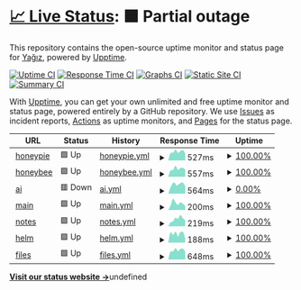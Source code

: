 # [📈 Live Status](https://status.savew.dev): <!--live status--> **🟧 Partial outage**

This repository contains the open-source uptime monitor and status page for [Yağız](https://savew.dev/), powered by [Upptime](https://github.com/upptime/upptime).

[![Uptime CI](https://github.com/saveside/status.savew.dev/workflows/Uptime%20CI/badge.svg)](https://github.com/saveside/status.savew.dev/actions?query=workflow%3A%22Uptime+CI%22)
[![Response Time CI](https://github.com/saveside/status.savew.dev/workflows/Response%20Time%20CI/badge.svg)](https://github.com/saveside/status.savew.dev/actions?query=workflow%3A%22Response+Time+CI%22)
[![Graphs CI](https://github.com/saveside/status.savew.dev/workflows/Graphs%20CI/badge.svg)](https://github.com/saveside/status.savew.dev/actions?query=workflow%3A%22Graphs+CI%22)
[![Static Site CI](https://github.com/saveside/status.savew.dev/workflows/Static%20Site%20CI/badge.svg)](https://github.com/saveside/status.savew.dev/actions?query=workflow%3A%22Static+Site+CI%22)
[![Summary CI](https://github.com/saveside/status.savew.dev/workflows/Summary%20CI/badge.svg)](https://github.com/saveside/status.savew.dev/actions?query=workflow%3A%22Summary+CI%22)

With [Upptime](https://upptime.js.org), you can get your own unlimited and free uptime monitor and status page, powered entirely by a GitHub repository. We use [Issues](https://github.com/saveside/status.savew.dev/issues) as incident reports, [Actions](https://github.com/saveside/status.savew.dev/actions) as uptime monitors, and [Pages](https://status.savew.dev) for the status page.

<!--start: status pages-->
<!-- This summary is generated by Upptime (https://github.com/upptime/upptime) -->
<!-- Do not edit this manually, your changes will be overwritten -->
<!-- prettier-ignore -->
| URL | Status | History | Response Time | Uptime |
| --- | ------ | ------- | ------------- | ------ |
| <img alt="" src="https://icons.duckduckgo.com/ip3/honeypie.savew.dev.ico" height="13"> [honeypie](https://honeypie.savew.dev) | 🟩 Up | [honeypie.yml](https://github.com/saveside/status.savew.dev/commits/HEAD/history/honeypie.yml) | <details><summary><img alt="Response time graph" src="./graphs/honeypie/response-time-week.png" height="20"> 527ms</summary><br><a href="https://status.savew.dev/history/honeypie"><img alt="Response time 892" src="https://img.shields.io/endpoint?url=https%3A%2F%2Fraw.githubusercontent.com%2Fsaveside%2Fstatus.savew.dev%2FHEAD%2Fapi%2Fhoneypie%2Fresponse-time.json"></a><br><a href="https://status.savew.dev/history/honeypie"><img alt="24-hour response time 427" src="https://img.shields.io/endpoint?url=https%3A%2F%2Fraw.githubusercontent.com%2Fsaveside%2Fstatus.savew.dev%2FHEAD%2Fapi%2Fhoneypie%2Fresponse-time-day.json"></a><br><a href="https://status.savew.dev/history/honeypie"><img alt="7-day response time 527" src="https://img.shields.io/endpoint?url=https%3A%2F%2Fraw.githubusercontent.com%2Fsaveside%2Fstatus.savew.dev%2FHEAD%2Fapi%2Fhoneypie%2Fresponse-time-week.json"></a><br><a href="https://status.savew.dev/history/honeypie"><img alt="30-day response time 487" src="https://img.shields.io/endpoint?url=https%3A%2F%2Fraw.githubusercontent.com%2Fsaveside%2Fstatus.savew.dev%2FHEAD%2Fapi%2Fhoneypie%2Fresponse-time-month.json"></a><br><a href="https://status.savew.dev/history/honeypie"><img alt="1-year response time 892" src="https://img.shields.io/endpoint?url=https%3A%2F%2Fraw.githubusercontent.com%2Fsaveside%2Fstatus.savew.dev%2FHEAD%2Fapi%2Fhoneypie%2Fresponse-time-year.json"></a></details> | <details><summary><a href="https://status.savew.dev/history/honeypie">100.00%</a></summary><a href="https://status.savew.dev/history/honeypie"><img alt="All-time uptime 93.49%" src="https://img.shields.io/endpoint?url=https%3A%2F%2Fraw.githubusercontent.com%2Fsaveside%2Fstatus.savew.dev%2FHEAD%2Fapi%2Fhoneypie%2Fuptime.json"></a><br><a href="https://status.savew.dev/history/honeypie"><img alt="24-hour uptime 100.00%" src="https://img.shields.io/endpoint?url=https%3A%2F%2Fraw.githubusercontent.com%2Fsaveside%2Fstatus.savew.dev%2FHEAD%2Fapi%2Fhoneypie%2Fuptime-day.json"></a><br><a href="https://status.savew.dev/history/honeypie"><img alt="7-day uptime 100.00%" src="https://img.shields.io/endpoint?url=https%3A%2F%2Fraw.githubusercontent.com%2Fsaveside%2Fstatus.savew.dev%2FHEAD%2Fapi%2Fhoneypie%2Fuptime-week.json"></a><br><a href="https://status.savew.dev/history/honeypie"><img alt="30-day uptime 92.43%" src="https://img.shields.io/endpoint?url=https%3A%2F%2Fraw.githubusercontent.com%2Fsaveside%2Fstatus.savew.dev%2FHEAD%2Fapi%2Fhoneypie%2Fuptime-month.json"></a><br><a href="https://status.savew.dev/history/honeypie"><img alt="1-year uptime 93.49%" src="https://img.shields.io/endpoint?url=https%3A%2F%2Fraw.githubusercontent.com%2Fsaveside%2Fstatus.savew.dev%2FHEAD%2Fapi%2Fhoneypie%2Fuptime-year.json"></a></details>
| <img alt="" src="https://icons.duckduckgo.com/ip3/honeybee.savew.dev.ico" height="13"> [honeybee](https://honeybee.savew.dev) | 🟩 Up | [honeybee.yml](https://github.com/saveside/status.savew.dev/commits/HEAD/history/honeybee.yml) | <details><summary><img alt="Response time graph" src="./graphs/honeybee/response-time-week.png" height="20"> 557ms</summary><br><a href="https://status.savew.dev/history/honeybee"><img alt="Response time 516" src="https://img.shields.io/endpoint?url=https%3A%2F%2Fraw.githubusercontent.com%2Fsaveside%2Fstatus.savew.dev%2FHEAD%2Fapi%2Fhoneybee%2Fresponse-time.json"></a><br><a href="https://status.savew.dev/history/honeybee"><img alt="24-hour response time 498" src="https://img.shields.io/endpoint?url=https%3A%2F%2Fraw.githubusercontent.com%2Fsaveside%2Fstatus.savew.dev%2FHEAD%2Fapi%2Fhoneybee%2Fresponse-time-day.json"></a><br><a href="https://status.savew.dev/history/honeybee"><img alt="7-day response time 557" src="https://img.shields.io/endpoint?url=https%3A%2F%2Fraw.githubusercontent.com%2Fsaveside%2Fstatus.savew.dev%2FHEAD%2Fapi%2Fhoneybee%2Fresponse-time-week.json"></a><br><a href="https://status.savew.dev/history/honeybee"><img alt="30-day response time 492" src="https://img.shields.io/endpoint?url=https%3A%2F%2Fraw.githubusercontent.com%2Fsaveside%2Fstatus.savew.dev%2FHEAD%2Fapi%2Fhoneybee%2Fresponse-time-month.json"></a><br><a href="https://status.savew.dev/history/honeybee"><img alt="1-year response time 516" src="https://img.shields.io/endpoint?url=https%3A%2F%2Fraw.githubusercontent.com%2Fsaveside%2Fstatus.savew.dev%2FHEAD%2Fapi%2Fhoneybee%2Fresponse-time-year.json"></a></details> | <details><summary><a href="https://status.savew.dev/history/honeybee">100.00%</a></summary><a href="https://status.savew.dev/history/honeybee"><img alt="All-time uptime 93.48%" src="https://img.shields.io/endpoint?url=https%3A%2F%2Fraw.githubusercontent.com%2Fsaveside%2Fstatus.savew.dev%2FHEAD%2Fapi%2Fhoneybee%2Fuptime.json"></a><br><a href="https://status.savew.dev/history/honeybee"><img alt="24-hour uptime 100.00%" src="https://img.shields.io/endpoint?url=https%3A%2F%2Fraw.githubusercontent.com%2Fsaveside%2Fstatus.savew.dev%2FHEAD%2Fapi%2Fhoneybee%2Fuptime-day.json"></a><br><a href="https://status.savew.dev/history/honeybee"><img alt="7-day uptime 100.00%" src="https://img.shields.io/endpoint?url=https%3A%2F%2Fraw.githubusercontent.com%2Fsaveside%2Fstatus.savew.dev%2FHEAD%2Fapi%2Fhoneybee%2Fuptime-week.json"></a><br><a href="https://status.savew.dev/history/honeybee"><img alt="30-day uptime 92.43%" src="https://img.shields.io/endpoint?url=https%3A%2F%2Fraw.githubusercontent.com%2Fsaveside%2Fstatus.savew.dev%2FHEAD%2Fapi%2Fhoneybee%2Fuptime-month.json"></a><br><a href="https://status.savew.dev/history/honeybee"><img alt="1-year uptime 93.48%" src="https://img.shields.io/endpoint?url=https%3A%2F%2Fraw.githubusercontent.com%2Fsaveside%2Fstatus.savew.dev%2FHEAD%2Fapi%2Fhoneybee%2Fuptime-year.json"></a></details>
| <img alt="" src="https://icons.duckduckgo.com/ip3/chat.savew.dev.ico" height="13"> [ai](https://chat.savew.dev) | 🟥 Down | [ai.yml](https://github.com/saveside/status.savew.dev/commits/HEAD/history/ai.yml) | <details><summary><img alt="Response time graph" src="./graphs/ai/response-time-week.png" height="20"> 564ms</summary><br><a href="https://status.savew.dev/history/ai"><img alt="Response time 580" src="https://img.shields.io/endpoint?url=https%3A%2F%2Fraw.githubusercontent.com%2Fsaveside%2Fstatus.savew.dev%2FHEAD%2Fapi%2Fai%2Fresponse-time.json"></a><br><a href="https://status.savew.dev/history/ai"><img alt="24-hour response time 455" src="https://img.shields.io/endpoint?url=https%3A%2F%2Fraw.githubusercontent.com%2Fsaveside%2Fstatus.savew.dev%2FHEAD%2Fapi%2Fai%2Fresponse-time-day.json"></a><br><a href="https://status.savew.dev/history/ai"><img alt="7-day response time 564" src="https://img.shields.io/endpoint?url=https%3A%2F%2Fraw.githubusercontent.com%2Fsaveside%2Fstatus.savew.dev%2FHEAD%2Fapi%2Fai%2Fresponse-time-week.json"></a><br><a href="https://status.savew.dev/history/ai"><img alt="30-day response time 569" src="https://img.shields.io/endpoint?url=https%3A%2F%2Fraw.githubusercontent.com%2Fsaveside%2Fstatus.savew.dev%2FHEAD%2Fapi%2Fai%2Fresponse-time-month.json"></a><br><a href="https://status.savew.dev/history/ai"><img alt="1-year response time 580" src="https://img.shields.io/endpoint?url=https%3A%2F%2Fraw.githubusercontent.com%2Fsaveside%2Fstatus.savew.dev%2FHEAD%2Fapi%2Fai%2Fresponse-time-year.json"></a></details> | <details><summary><a href="https://status.savew.dev/history/ai">0.00%</a></summary><a href="https://status.savew.dev/history/ai"><img alt="All-time uptime 49.82%" src="https://img.shields.io/endpoint?url=https%3A%2F%2Fraw.githubusercontent.com%2Fsaveside%2Fstatus.savew.dev%2FHEAD%2Fapi%2Fai%2Fuptime.json"></a><br><a href="https://status.savew.dev/history/ai"><img alt="24-hour uptime 0.00%" src="https://img.shields.io/endpoint?url=https%3A%2F%2Fraw.githubusercontent.com%2Fsaveside%2Fstatus.savew.dev%2FHEAD%2Fapi%2Fai%2Fuptime-day.json"></a><br><a href="https://status.savew.dev/history/ai"><img alt="7-day uptime 0.00%" src="https://img.shields.io/endpoint?url=https%3A%2F%2Fraw.githubusercontent.com%2Fsaveside%2Fstatus.savew.dev%2FHEAD%2Fapi%2Fai%2Fuptime-week.json"></a><br><a href="https://status.savew.dev/history/ai"><img alt="30-day uptime 23.47%" src="https://img.shields.io/endpoint?url=https%3A%2F%2Fraw.githubusercontent.com%2Fsaveside%2Fstatus.savew.dev%2FHEAD%2Fapi%2Fai%2Fuptime-month.json"></a><br><a href="https://status.savew.dev/history/ai"><img alt="1-year uptime 49.82%" src="https://img.shields.io/endpoint?url=https%3A%2F%2Fraw.githubusercontent.com%2Fsaveside%2Fstatus.savew.dev%2FHEAD%2Fapi%2Fai%2Fuptime-year.json"></a></details>
| <img alt="" src="https://icons.duckduckgo.com/ip3/savew.dev.ico" height="13"> [main](https://savew.dev) | 🟩 Up | [main.yml](https://github.com/saveside/status.savew.dev/commits/HEAD/history/main.yml) | <details><summary><img alt="Response time graph" src="./graphs/main/response-time-week.png" height="20"> 200ms</summary><br><a href="https://status.savew.dev/history/main"><img alt="Response time 193" src="https://img.shields.io/endpoint?url=https%3A%2F%2Fraw.githubusercontent.com%2Fsaveside%2Fstatus.savew.dev%2FHEAD%2Fapi%2Fmain%2Fresponse-time.json"></a><br><a href="https://status.savew.dev/history/main"><img alt="24-hour response time 113" src="https://img.shields.io/endpoint?url=https%3A%2F%2Fraw.githubusercontent.com%2Fsaveside%2Fstatus.savew.dev%2FHEAD%2Fapi%2Fmain%2Fresponse-time-day.json"></a><br><a href="https://status.savew.dev/history/main"><img alt="7-day response time 200" src="https://img.shields.io/endpoint?url=https%3A%2F%2Fraw.githubusercontent.com%2Fsaveside%2Fstatus.savew.dev%2FHEAD%2Fapi%2Fmain%2Fresponse-time-week.json"></a><br><a href="https://status.savew.dev/history/main"><img alt="30-day response time 200" src="https://img.shields.io/endpoint?url=https%3A%2F%2Fraw.githubusercontent.com%2Fsaveside%2Fstatus.savew.dev%2FHEAD%2Fapi%2Fmain%2Fresponse-time-month.json"></a><br><a href="https://status.savew.dev/history/main"><img alt="1-year response time 193" src="https://img.shields.io/endpoint?url=https%3A%2F%2Fraw.githubusercontent.com%2Fsaveside%2Fstatus.savew.dev%2FHEAD%2Fapi%2Fmain%2Fresponse-time-year.json"></a></details> | <details><summary><a href="https://status.savew.dev/history/main">100.00%</a></summary><a href="https://status.savew.dev/history/main"><img alt="All-time uptime 100.00%" src="https://img.shields.io/endpoint?url=https%3A%2F%2Fraw.githubusercontent.com%2Fsaveside%2Fstatus.savew.dev%2FHEAD%2Fapi%2Fmain%2Fuptime.json"></a><br><a href="https://status.savew.dev/history/main"><img alt="24-hour uptime 100.00%" src="https://img.shields.io/endpoint?url=https%3A%2F%2Fraw.githubusercontent.com%2Fsaveside%2Fstatus.savew.dev%2FHEAD%2Fapi%2Fmain%2Fuptime-day.json"></a><br><a href="https://status.savew.dev/history/main"><img alt="7-day uptime 100.00%" src="https://img.shields.io/endpoint?url=https%3A%2F%2Fraw.githubusercontent.com%2Fsaveside%2Fstatus.savew.dev%2FHEAD%2Fapi%2Fmain%2Fuptime-week.json"></a><br><a href="https://status.savew.dev/history/main"><img alt="30-day uptime 100.00%" src="https://img.shields.io/endpoint?url=https%3A%2F%2Fraw.githubusercontent.com%2Fsaveside%2Fstatus.savew.dev%2FHEAD%2Fapi%2Fmain%2Fuptime-month.json"></a><br><a href="https://status.savew.dev/history/main"><img alt="1-year uptime 100.00%" src="https://img.shields.io/endpoint?url=https%3A%2F%2Fraw.githubusercontent.com%2Fsaveside%2Fstatus.savew.dev%2FHEAD%2Fapi%2Fmain%2Fuptime-year.json"></a></details>
| <img alt="" src="https://icons.duckduckgo.com/ip3/notes.savew.dev.ico" height="13"> [notes](https://notes.savew.dev) | 🟩 Up | [notes.yml](https://github.com/saveside/status.savew.dev/commits/HEAD/history/notes.yml) | <details><summary><img alt="Response time graph" src="./graphs/notes/response-time-week.png" height="20"> 219ms</summary><br><a href="https://status.savew.dev/history/notes"><img alt="Response time 255" src="https://img.shields.io/endpoint?url=https%3A%2F%2Fraw.githubusercontent.com%2Fsaveside%2Fstatus.savew.dev%2FHEAD%2Fapi%2Fnotes%2Fresponse-time.json"></a><br><a href="https://status.savew.dev/history/notes"><img alt="24-hour response time 179" src="https://img.shields.io/endpoint?url=https%3A%2F%2Fraw.githubusercontent.com%2Fsaveside%2Fstatus.savew.dev%2FHEAD%2Fapi%2Fnotes%2Fresponse-time-day.json"></a><br><a href="https://status.savew.dev/history/notes"><img alt="7-day response time 219" src="https://img.shields.io/endpoint?url=https%3A%2F%2Fraw.githubusercontent.com%2Fsaveside%2Fstatus.savew.dev%2FHEAD%2Fapi%2Fnotes%2Fresponse-time-week.json"></a><br><a href="https://status.savew.dev/history/notes"><img alt="30-day response time 206" src="https://img.shields.io/endpoint?url=https%3A%2F%2Fraw.githubusercontent.com%2Fsaveside%2Fstatus.savew.dev%2FHEAD%2Fapi%2Fnotes%2Fresponse-time-month.json"></a><br><a href="https://status.savew.dev/history/notes"><img alt="1-year response time 255" src="https://img.shields.io/endpoint?url=https%3A%2F%2Fraw.githubusercontent.com%2Fsaveside%2Fstatus.savew.dev%2FHEAD%2Fapi%2Fnotes%2Fresponse-time-year.json"></a></details> | <details><summary><a href="https://status.savew.dev/history/notes">100.00%</a></summary><a href="https://status.savew.dev/history/notes"><img alt="All-time uptime 100.00%" src="https://img.shields.io/endpoint?url=https%3A%2F%2Fraw.githubusercontent.com%2Fsaveside%2Fstatus.savew.dev%2FHEAD%2Fapi%2Fnotes%2Fuptime.json"></a><br><a href="https://status.savew.dev/history/notes"><img alt="24-hour uptime 100.00%" src="https://img.shields.io/endpoint?url=https%3A%2F%2Fraw.githubusercontent.com%2Fsaveside%2Fstatus.savew.dev%2FHEAD%2Fapi%2Fnotes%2Fuptime-day.json"></a><br><a href="https://status.savew.dev/history/notes"><img alt="7-day uptime 100.00%" src="https://img.shields.io/endpoint?url=https%3A%2F%2Fraw.githubusercontent.com%2Fsaveside%2Fstatus.savew.dev%2FHEAD%2Fapi%2Fnotes%2Fuptime-week.json"></a><br><a href="https://status.savew.dev/history/notes"><img alt="30-day uptime 100.00%" src="https://img.shields.io/endpoint?url=https%3A%2F%2Fraw.githubusercontent.com%2Fsaveside%2Fstatus.savew.dev%2FHEAD%2Fapi%2Fnotes%2Fuptime-month.json"></a><br><a href="https://status.savew.dev/history/notes"><img alt="1-year uptime 100.00%" src="https://img.shields.io/endpoint?url=https%3A%2F%2Fraw.githubusercontent.com%2Fsaveside%2Fstatus.savew.dev%2FHEAD%2Fapi%2Fnotes%2Fuptime-year.json"></a></details>
| <img alt="" src="https://icons.duckduckgo.com/ip3/helm.savew.dev.ico" height="13"> [helm](https://helm.savew.dev) | 🟩 Up | [helm.yml](https://github.com/saveside/status.savew.dev/commits/HEAD/history/helm.yml) | <details><summary><img alt="Response time graph" src="./graphs/helm/response-time-week.png" height="20"> 188ms</summary><br><a href="https://status.savew.dev/history/helm"><img alt="Response time 186" src="https://img.shields.io/endpoint?url=https%3A%2F%2Fraw.githubusercontent.com%2Fsaveside%2Fstatus.savew.dev%2FHEAD%2Fapi%2Fhelm%2Fresponse-time.json"></a><br><a href="https://status.savew.dev/history/helm"><img alt="24-hour response time 80" src="https://img.shields.io/endpoint?url=https%3A%2F%2Fraw.githubusercontent.com%2Fsaveside%2Fstatus.savew.dev%2FHEAD%2Fapi%2Fhelm%2Fresponse-time-day.json"></a><br><a href="https://status.savew.dev/history/helm"><img alt="7-day response time 188" src="https://img.shields.io/endpoint?url=https%3A%2F%2Fraw.githubusercontent.com%2Fsaveside%2Fstatus.savew.dev%2FHEAD%2Fapi%2Fhelm%2Fresponse-time-week.json"></a><br><a href="https://status.savew.dev/history/helm"><img alt="30-day response time 188" src="https://img.shields.io/endpoint?url=https%3A%2F%2Fraw.githubusercontent.com%2Fsaveside%2Fstatus.savew.dev%2FHEAD%2Fapi%2Fhelm%2Fresponse-time-month.json"></a><br><a href="https://status.savew.dev/history/helm"><img alt="1-year response time 186" src="https://img.shields.io/endpoint?url=https%3A%2F%2Fraw.githubusercontent.com%2Fsaveside%2Fstatus.savew.dev%2FHEAD%2Fapi%2Fhelm%2Fresponse-time-year.json"></a></details> | <details><summary><a href="https://status.savew.dev/history/helm">100.00%</a></summary><a href="https://status.savew.dev/history/helm"><img alt="All-time uptime 100.00%" src="https://img.shields.io/endpoint?url=https%3A%2F%2Fraw.githubusercontent.com%2Fsaveside%2Fstatus.savew.dev%2FHEAD%2Fapi%2Fhelm%2Fuptime.json"></a><br><a href="https://status.savew.dev/history/helm"><img alt="24-hour uptime 100.00%" src="https://img.shields.io/endpoint?url=https%3A%2F%2Fraw.githubusercontent.com%2Fsaveside%2Fstatus.savew.dev%2FHEAD%2Fapi%2Fhelm%2Fuptime-day.json"></a><br><a href="https://status.savew.dev/history/helm"><img alt="7-day uptime 100.00%" src="https://img.shields.io/endpoint?url=https%3A%2F%2Fraw.githubusercontent.com%2Fsaveside%2Fstatus.savew.dev%2FHEAD%2Fapi%2Fhelm%2Fuptime-week.json"></a><br><a href="https://status.savew.dev/history/helm"><img alt="30-day uptime 100.00%" src="https://img.shields.io/endpoint?url=https%3A%2F%2Fraw.githubusercontent.com%2Fsaveside%2Fstatus.savew.dev%2FHEAD%2Fapi%2Fhelm%2Fuptime-month.json"></a><br><a href="https://status.savew.dev/history/helm"><img alt="1-year uptime 100.00%" src="https://img.shields.io/endpoint?url=https%3A%2F%2Fraw.githubusercontent.com%2Fsaveside%2Fstatus.savew.dev%2FHEAD%2Fapi%2Fhelm%2Fuptime-year.json"></a></details>
| <img alt="" src="https://icons.duckduckgo.com/ip3/files.savew.dev.ico" height="13"> [files](https://files.savew.dev) | 🟩 Up | [files.yml](https://github.com/saveside/status.savew.dev/commits/HEAD/history/files.yml) | <details><summary><img alt="Response time graph" src="./graphs/files/response-time-week.png" height="20"> 648ms</summary><br><a href="https://status.savew.dev/history/files"><img alt="Response time 628" src="https://img.shields.io/endpoint?url=https%3A%2F%2Fraw.githubusercontent.com%2Fsaveside%2Fstatus.savew.dev%2FHEAD%2Fapi%2Ffiles%2Fresponse-time.json"></a><br><a href="https://status.savew.dev/history/files"><img alt="24-hour response time 525" src="https://img.shields.io/endpoint?url=https%3A%2F%2Fraw.githubusercontent.com%2Fsaveside%2Fstatus.savew.dev%2FHEAD%2Fapi%2Ffiles%2Fresponse-time-day.json"></a><br><a href="https://status.savew.dev/history/files"><img alt="7-day response time 648" src="https://img.shields.io/endpoint?url=https%3A%2F%2Fraw.githubusercontent.com%2Fsaveside%2Fstatus.savew.dev%2FHEAD%2Fapi%2Ffiles%2Fresponse-time-week.json"></a><br><a href="https://status.savew.dev/history/files"><img alt="30-day response time 628" src="https://img.shields.io/endpoint?url=https%3A%2F%2Fraw.githubusercontent.com%2Fsaveside%2Fstatus.savew.dev%2FHEAD%2Fapi%2Ffiles%2Fresponse-time-month.json"></a><br><a href="https://status.savew.dev/history/files"><img alt="1-year response time 628" src="https://img.shields.io/endpoint?url=https%3A%2F%2Fraw.githubusercontent.com%2Fsaveside%2Fstatus.savew.dev%2FHEAD%2Fapi%2Ffiles%2Fresponse-time-year.json"></a></details> | <details><summary><a href="https://status.savew.dev/history/files">100.00%</a></summary><a href="https://status.savew.dev/history/files"><img alt="All-time uptime 100.00%" src="https://img.shields.io/endpoint?url=https%3A%2F%2Fraw.githubusercontent.com%2Fsaveside%2Fstatus.savew.dev%2FHEAD%2Fapi%2Ffiles%2Fuptime.json"></a><br><a href="https://status.savew.dev/history/files"><img alt="24-hour uptime 100.00%" src="https://img.shields.io/endpoint?url=https%3A%2F%2Fraw.githubusercontent.com%2Fsaveside%2Fstatus.savew.dev%2FHEAD%2Fapi%2Ffiles%2Fuptime-day.json"></a><br><a href="https://status.savew.dev/history/files"><img alt="7-day uptime 100.00%" src="https://img.shields.io/endpoint?url=https%3A%2F%2Fraw.githubusercontent.com%2Fsaveside%2Fstatus.savew.dev%2FHEAD%2Fapi%2Ffiles%2Fuptime-week.json"></a><br><a href="https://status.savew.dev/history/files"><img alt="30-day uptime 100.00%" src="https://img.shields.io/endpoint?url=https%3A%2F%2Fraw.githubusercontent.com%2Fsaveside%2Fstatus.savew.dev%2FHEAD%2Fapi%2Ffiles%2Fuptime-month.json"></a><br><a href="https://status.savew.dev/history/files"><img alt="1-year uptime 100.00%" src="https://img.shields.io/endpoint?url=https%3A%2F%2Fraw.githubusercontent.com%2Fsaveside%2Fstatus.savew.dev%2FHEAD%2Fapi%2Ffiles%2Fuptime-year.json"></a></details>

<!--end: status pages-->

[**Visit our status website →**](https://status.savew.dev)undefined
